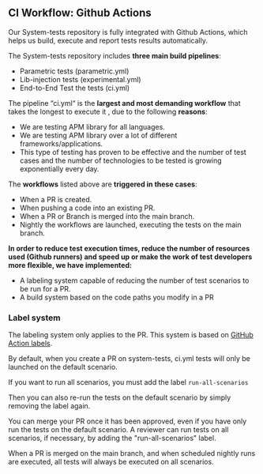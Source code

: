 ## CI Workflow: Github Actions

Our System-tests repository is fully integrated with Github Actions, which helps us build, execute and report tests results automatically.

The System-tests repository includes **three main build pipelines**:

* Parametric tests (parametric.yml)
* Lib-injection tests (experimental.yml)
* End-to-End Test the tests (ci.yml)

The pipeline “ci.yml“ is the **largest and most demanding workflow** that takes the longest to execute it , due to the following **reasons**:

* We are testing APM library for all languages.
* We are testing APM library over a lot of different frameworks/applications.
* This type of testing has proven to be effective and the number of test cases and the number of technologies to be tested is growing exponentially every day.

The **workflows** listed above are **triggered in these cases**:

* When a PR is created.
* When pushing a code into an existing PR.
* When a PR or Branch is merged into the main branch.
* Nightly the workflows are launched, executing the tests on the main branch.

**In order to reduce test execution times, reduce the number of resources used (Github runners) and speed up or make the work of test developers more flexible, we have implemented:**

* A labeling system capable of reducing the number of test scenarios to be run for a PR.
* A build system based on the code paths you modify in a PR

### Label system

The labeling system only applies to the PR.  This system is based on [GitHub Action labels](https://docs.github.com/en/issues/using-labels-and-milestones-to-track-work/managing-labels#applying-labels-to-issues-and-pull-requests).

By default, when you create a PR on system-tests, ci.yml tests will only be launched on the default scenario.

If you want to run all scenarios, you must add the label `run-all-scenarios`

Then you can also re-run the tests on the default scenario by simply removing the label again.

You can merge your PR once it has been approved, even if you have only run the tests on the default scenario. A reviewer can run tests on all scenarios, if necessary, by adding the "run-all-scenarios" label. 

When a PR is merged on the main branch, and when scheduled nightly runs are executed, all tests will always be executed on all scenarios.
